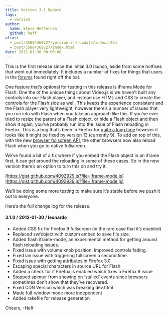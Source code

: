 ```yaml
---
title: Version 3.1 Update
tags:
  - version
author:
  name: Steve Heffernan
  github: heff
alias:
  - post/35884369527/version-3-1-update/index.html
  - post/35884369527/index.html
date: 2012-01-30 00:00:00
---
```


This is the first release since the initial 3.0 launch, aside from some hotfixes that went out immediately. It includes a number of fixes for things that users in the [forums](http://help.videojs.com) found right off the bat.

One feature that&rsquo;s optional for testing in this release is iFrame Mode for Flash. One the of the unique things about Video.js is we haven&rsquo;t built any controls into our Flash player, and instead use HTML and CSS to create the controls for the Flash side as well. This keeps the experience consistent and the Flash player very lightweight, however there&rsquo;s a number of issues that you run into with Flash when you take an approach like this. If you&rsquo;ve ever tried to resize the parent of a Flash object, or hide a Flash object and then show it again, you&rsquo;ve probably run into the issue of Flash reloading in Firefox. This is a bug that&rsquo;s been in Firefox for [quite a long time](https://bugzilla.mozilla.org/show_bug.cgi?id=90268) however it looks like it might be fixed by version 13 (currently 9). To add on top of this, with the new [browser fullscreen API](https://wiki.mozilla.org/Gecko:FullScreenAPI), the other browsers now also reload Flash when you go to native fullscreen.

We&rsquo;ve found a bit of a fix where if you embed the Flash object in an iframe first, it can get around the reloading in some of these cases. So in the new version there&rsquo;s an option to turn this on and try it.

[https://gist.github.com/4092929.js?file=iframe-mode.js](https://gist.github.com/4092929.js?file=iframe-mode.js)

We&rsquo;ll be doing some more testing to make sure it&rsquo;s stable before we push it out to everyone.

Here&rsquo;s the full change log for the release.

#### 3.1.0 / 2012-01-30 / leonardo

*   Added CSS fix for Firefox 9 fullscreen (in the rare case that it&rsquo;s enabled)
*   Replaced swfobject with custom embed to save file size.
*   Added flash iframe-mode, an experimental method for getting around flash reloading issues.
*   Fixed issue with volume knob position. Improved controls fading.
*   Fixed ian issue with triggering fullscreen a second time.
*   Fixed issue with getting attributes in Firefox 3.0
*   Escaping special characters in source URL for Flash
*   Added a check for if Firefox is enabled which fixes a Firefox 9 issue
*   Stopped spinner from showing on &lsquo;stalled&rsquo; events since browsers sometimes don&rsquo;t show that they&rsquo;ve recovered.
*   Fixed CDN Version which was breaking dev.html
*   Made full-window mode more independent
*   Added rakefile for release generation

Cheers,
 -Heff

